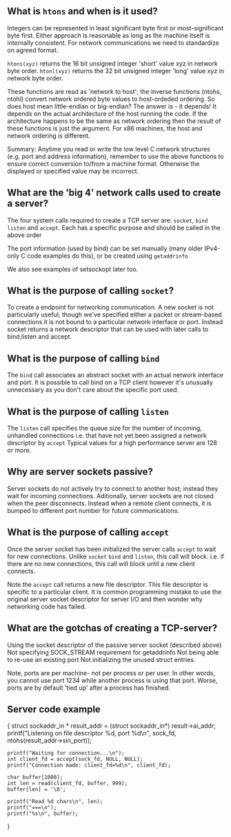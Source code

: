 ## What is `htons` and when is it used?

Integers can be represented in least significant byte first or most-significant byte first. Either approach is reasonable as long as the machine itself is internally consistent. For network communications we need to standardize on agreed format.

`htons(xyz)` returns the 16 bit unsigned integer 'short' value xyz in network byte order.
`htonl(xyz)` returns the 32 bit unsigned integer 'long' value xyz in network byte order.

These functions are read as 'network to host'; the inverse functions (ntohs, ntohl) convert network ordered byte values to host-ordeded ordering. So does host mean little-endian or big-endian? The answer is - it depends! It depends on the actual architecture of the host running the code. If the architecture happens to be the same as network ordering then the result of these functions is just the argument. For x86 machines, the host and network ordering _is_ different.

Summary: Anytime you read or write the low level C network structures (e.g. port and address information), remember to use the above functions to ensure correct conversion to/from a machine format. Otherwise the displayed or specified value may be incorrect.

## What are the 'big 4' network calls used to create a server?

The four system calls required to create a TCP server are: `socket`, `bind` `listen` and `accept`. Each has a specific purpose and should be called in the above order

The port information (used by bind) can be set manually (many older IPv4-only C code examples do this), or be created using `getaddrinfo`

We also see examples of setsockopt later too.

## What is the purpose of calling `socket`?

To create a endpoint for networking communication. A new socket is not particularly useful; though we've specified either a packet or stream-based connections it is not bound to a particular network interface or port. Instead socket returns a network descriptor that can be used with later calls to bind,listen and accept.

## What is the purpose of calling `bind`

The `bind` call associates an abstract socket with an actual network interface and port. It is possible to call bind on a TCP client however it's unusually unnecessary as you don't care about the specific port used.

## What is the purpose of calling `listen`
The `listen` call specifies the queue size for the number of incoming, unhandled connections i.e. that have not yet been assigned a network descriptor by `accept`
Typical values for a high performance server are 128 or more.

## Why are server sockets passive?
Server sockets do not actively try to connect to another host; instead they wait for incoming connections. Aditionally, server sockets are not closed when the peer disconnects. Instead when a remote client connects, it is bumped to different port number for future communications.

## What is the purpose of calling `accept`
Once the server socket has been initialized the server calls `accept` to wait for new connections. Unlike `socket` `bind` and `listen`, this call will block. i.e. if there are no new connections, this call will block until a new client connects.

Note the `accept` call returns a new file descriptor. This file descriptor is specific to a particular client. It is common programming mistake to use the original server socket descriptor for server I/O and then wonder why networking code has failed.


## What are the gotchas of creating a TCP-server?

Using the socket descriptor of the passive server socket (described above)
Not specifying SOCK_STREAM requirement for getaddrinfo
Not being able to re-use an existing port
Not initializing the unused struct entries.

Note, ports are per machine- not per process or per user. In other words,  you cannot use port 1234 while another process is using that port. Worse, ports are by default 'tied up' after a process has finished.


## Server code example
{
    struct sockaddr_in * result_addr = (struct sockaddr_in*) result->ai_addr;
    printf("Listening on file descriptor %d, port %d\n", sock_fd, ntohs(result_addr->sin_port));

    printf("Waiting for connection...\n");
    int client_fd = accept(sock_fd, NULL, NULL);
    printf("Connection made: client_fd=%d\n", client_fd);

    char buffer[1000];
    int len = read(client_fd, buffer, 999);
    buffer[len] = '\0';

    printf("Read %d chars\n", len);
    printf("===\n");
    printf("%s\n", buffer);
}